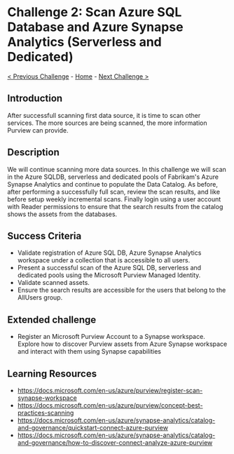 # Challenge 2: Scan Azure SQL Database and Azure Synapse Analytics (Serverless and Dedicated)

[< Previous Challenge](./Challenge1.md) - [Home](../README.md) - [Next Challenge >](./Challenge3.md)

## Introduction
After successfull scanning first data source, it is time to scan other services. The more sources are being scanned, the more information Purview can provide. 

## Description
We will continue scanning more data sources. In this challenge we will scan in the Azure SQLDB, serverless and dedicated pools of Fabrikam's Azure Synapse Analytics and continue to populate the Data Catalog. As before, after performing a successfully full scan, review the scan results, and like before setup weekly incremental scans. Finally login using a user account with Reader permissions to ensure that the search results from the catalog shows the assets from the databases.

## Success Criteria
- Validate registration of Azure SQL DB, Azure Synapse Analytics workspace under a collection that is accessible to all users.
- Present a successful scan of the Azure SQL DB, serverless and dedicated pools using the Microsoft Purview Managed Identity.
- Validate scanned assets.
- Ensure the search results are accessible for the users that belong to the AllUsers group.

## Extended challenge
- Register an Microsoft Purview Account to a Synapse workspace. Explore how to discover Purview assets from Azure Synapse workspace and interact with them using Synapse capabilities

## Learning Resources
- https://docs.microsoft.com/en-us/azure/purview/register-scan-synapse-workspace
- https://docs.microsoft.com/en-us/azure/purview/concept-best-practices-scanning
- https://docs.microsoft.com/en-us/azure/synapse-analytics/catalog-and-governance/quickstart-connect-azure-purview
- https://docs.microsoft.com/en-us/azure/synapse-analytics/catalog-and-governance/how-to-discover-connect-analyze-azure-purview
